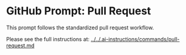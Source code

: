 # GitHub Prompt: Pull Request

This prompt follows the standardized pull request workflow.

Please see the full instructions at: [../../.ai-instructions/commands/pull-request.md](../../.ai-instructions/commands/pull-request.md)
